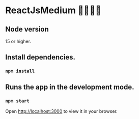 # ReactJsMedium 🚀🚀🚀🚀

## Node version
15 or higher.

## Install dependencies.
### `npm install`

## Runs the app in the development mode.
### `npm start`


Open [http://localhost:3000](http://localhost:3000) to view it in your browser.

